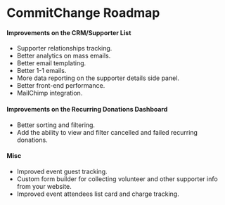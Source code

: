 
# CommitChange Roadmap

#### Improvements on the CRM/Supporter List

- Supporter relationships tracking.
- Better analytics on mass emails.
- Better email templating.
- Better 1-1 emails.
- More data reporting on the supporter details side panel.
- Better front-end performance.
- MailChimp integration.

#### Improvements on the Recurring Donations Dashboard

- Better sorting and filtering.
- Add the ability to view and filter cancelled and failed recurring donations.

#### Misc

- Improved event guest tracking.
- Custom form builder for collecting volunteer and other supporter info from your website.
- Improved event attendees list card and charge tracking.

